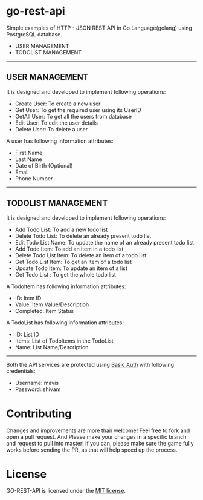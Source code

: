 # go-rest-api
Simple examples of HTTP - JSON REST API in Go Language(golang) using PostgreSQL database.
- USER MANAGEMENT
- TODOLIST MANAGEMENT
---

USER MANAGEMENT
---
It is designed and developed to implement following operations:
- Create User: To create a new user
- Get User: To get the required user using its UserID
- GetAll User: To get all the users from database
- Edit User: To edit the user details
- Delete User: To delete a user

A user has following information attributes:
- First Name
- Last Name
- Date of Birth (Optional)
- Email
- Phone Number

---

TODOLIST MANAGEMENT
---
It is designed and developed to implement following operations:
- Add Todo List: To add a new todo list
- Delete Todo List: To delete an already present todo list
- Edit Todo List Name: To update the name of an already present todo list
- Add Todo Item: To add an item in a todo list
- Delete Todo List Item: To delete an item of a todo list
- Get Todo List Item: To get an item of a todo list
- Update Todo Item: To update an item of a list
- Get Todo List : To get the whole todo list

A TodoItem has following information attributes:
- ID: Item ID
- Value: Item Value/Description
- Completed: Item Status

A TodoList has following information attributes:
- ID: List ID
- Items: List of TodoItems in the TodoList
- Name: List Name/Description

---

Both the API services are protected using [Basic Auth](https://en.wikipedia.org/wiki/Basic_access_authentication) with following credentials: 
- Username: mavis
- Password: shivam

# Contributing
Changes and improvements are more than welcome! 
Feel free to fork and open a pull request. 
And Please make your changes in a specific branch and request to pull into master! If you can, please make sure the game fully works before sending the PR, as that will help speed up the process.

# License
GO-REST-API is licensed under the [MIT license](https://github.com/Shivam010/go-rest-api/blob/master/LICENSE).